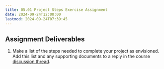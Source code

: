 ```yaml
---
title: 05.01 Project Steps Exercise Assignment
date: 2024-09-24T12:00:00
lastmod: 2024-09-24T07:39:45
---
```


## Assignment Deliverables

1. Make a list of the steps needed to complete your project as envisioned. Add this list and any supporting documents to a reply in the course [discussion thread](https://cia.instructure.com/courses/1523/discussion_topics/4548).
